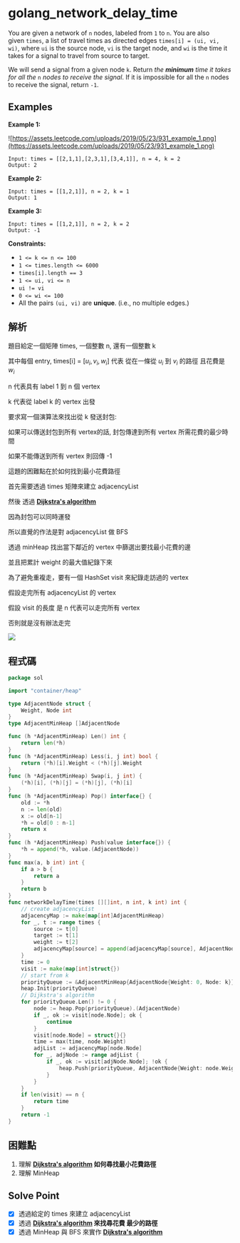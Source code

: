 # golang_network_delay_time

You are given a network of `n` nodes, labeled from `1` to `n`. You are also given `times`, a list of travel times as directed edges `times[i] = (ui, vi, wi)`, where `ui` is the source node, `vi` is the target node, and `wi` is the time it takes for a signal to travel from source to target.

We will send a signal from a given node `k`. Return *the **minimum** time it takes for all the* `n` *nodes to receive the signal*. If it is impossible for all the `n` nodes to receive the signal, return `-1`.

## Examples

**Example 1:**

![https://assets.leetcode.com/uploads/2019/05/23/931_example_1.png](https://assets.leetcode.com/uploads/2019/05/23/931_example_1.png)

```
Input: times = [[2,1,1],[2,3,1],[3,4,1]], n = 4, k = 2
Output: 2

```

**Example 2:**

```
Input: times = [[1,2,1]], n = 2, k = 1
Output: 1

```

**Example 3:**

```
Input: times = [[1,2,1]], n = 2, k = 2
Output: -1

```

**Constraints:**

- `1 <= k <= n <= 100`
- `1 <= times.length <= 6000`
- `times[i].length == 3`
- `1 <= ui, vi <= n`
- `ui != vi`
- `0 <= wi <= 100`
- All the pairs `(ui, vi)` are **unique**. (i.e., no multiple edges.)

## 解析

題目給定一個矩陣 times, 一個整數 n, 還有一個整數 k

其中每個 entry,  times[i] = [$u_i, v_i, w_i]$ 代表 從在一條從 $u_i$ 到 $v_i$ 的路徑 且花費是 $w_i$

n 代表具有 label 1 到 n 個 vertex

k 代表從 label k 的 vertex 出發

要求寫一個演算法來找出從 k 發送封包:

如果可以傳送封包到所有 vertex的話, 封包傳達到所有 vertex 所需花費的最少時間

如果不能傳送到所有 vertex 則回傳 -1

這題的困難點在於如何找到最小花費路徑

首先需要透過 times 矩陣來建立 adjacencyList 

然後 透過 **[Dijkstra's algorithm](https://en.wikipedia.org/wiki/Dijkstra%27s_algorithm)**

因為封包可以同時運發

所以直覺的作法是對 adjacencyList 做 BFS

透過 minHeap 找出當下鄰近的 vertex 中篩選出要找最小花費的邊

並且把累計 weight 的最大值紀錄下來

為了避免重複走，要有一個 HashSet visit 來紀錄走訪過的 vertex

假設走完所有 adjacencyList 的 vertex 

假設 visit 的長度 是 n 代表可以走完所有 vertex

否則就是沒有辦法走完


![](https://i.imgur.com/Hm2HNTX.png)

## 程式碼
```go
package sol

import "container/heap"

type AdjacentNode struct {
	Weight, Node int
}
type AdjacentMinHeap []AdjacentNode

func (h *AdjacentMinHeap) Len() int {
	return len(*h)
}
func (h *AdjacentMinHeap) Less(i, j int) bool {
	return (*h)[i].Weight < (*h)[j].Weight
}
func (h *AdjacentMinHeap) Swap(i, j int) {
	(*h)[i], (*h)[j] = (*h)[j], (*h)[i]
}
func (h *AdjacentMinHeap) Pop() interface{} {
	old := *h
	n := len(old)
	x := old[n-1]
	*h = old[0 : n-1]
	return x
}
func (h *AdjacentMinHeap) Push(value interface{}) {
	*h = append(*h, value.(AdjacentNode))
}
func max(a, b int) int {
	if a > b {
		return a
	}
	return b
}
func networkDelayTime(times [][]int, n int, k int) int {
	// create adjacencyList
	adjacencyMap := make(map[int]AdjacentMinHeap)
	for _, t := range times {
		source := t[0]
		target := t[1]
		weight := t[2]
		adjacencyMap[source] = append(adjacencyMap[source], AdjacentNode{Weight: weight, Node: target})
	}
	time := 0
	visit := make(map[int]struct{})
	// start from k
	priorityQueue := &AdjacentMinHeap{AdjacentNode{Weight: 0, Node: k}}
	heap.Init(priorityQueue)
	// Dijkstra's algorithm
	for priorityQueue.Len() != 0 {
		node := heap.Pop(priorityQueue).(AdjacentNode)
		if _, ok := visit[node.Node]; ok {
			continue
		}
		visit[node.Node] = struct{}{}
		time = max(time, node.Weight)
		adjList := adjacencyMap[node.Node]
		for _, adjNode := range adjList {
			if _, ok := visit[adjNode.Node]; !ok {
				heap.Push(priorityQueue, AdjacentNode{Weight: node.Weight + adjNode.Weight, Node: adjNode.Node})
			}
		}
	}
	if len(visit) == n {
		return time
	}
	return -1
}

```
## 困難點

1. 理解 **[Dijkstra's algorithm](https://en.wikipedia.org/wiki/Dijkstra%27s_algorithm) 如何尋找最小花費路徑**
2. 理解 MinHeap

## Solve Point

- [x]  透過給定的 times 來建立 adjacencyList
- [x]  透過 **[Dijkstra's algorithm](https://en.wikipedia.org/wiki/Dijkstra%27s_algorithm) 來找尋花費 最少的路徑**
- [x]  透過 MinHeap 與 BFS 來實作 **[Dijkstra's algorithm](https://en.wikipedia.org/wiki/Dijkstra%27s_algorithm)**